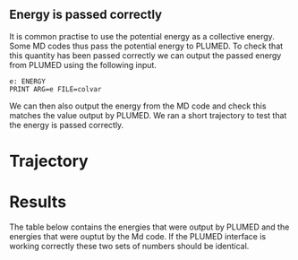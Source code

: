 Energy is passed correctly
--------------------------

It is common practise to use the potential energy as a collective energy.  Some MD codes thus pass the potential energy to PLUMED. 
To check that this quantity has been passed correctly we can output the passed energy from PLUMED using the following input.  

```plumed
e: ENERGY 
PRINT ARG=e FILE=colvar
```

We can then also output the energy from the MD code and check this matches the value output by PLUMED.  We ran a short trajectory to 
test that the energy is passed correctly.

# Trajectory

# Results

The table below contains the energies that were output by PLUMED and the energies that were ouptut by the Md code.  If the PLUMED interface is 
working correctly these two sets of numbers should be identical.
